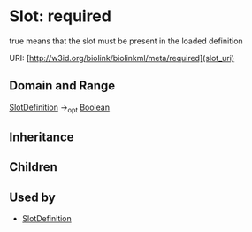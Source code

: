 # Slot: required


true means that the slot must be present in the loaded definition

URI: [http://w3id.org/biolink/biolinkml/meta/required](slot_uri)
## Domain and Range

[SlotDefinition](SlotDefinition.md) -><sub>opt</sub> [Boolean](Boolean.md)
## Inheritance

## Children

## Used by

 * [SlotDefinition](SlotDefinition.md)
